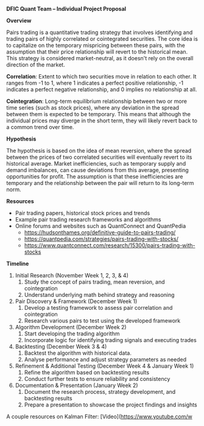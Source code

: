 **DFIC Quant Team – Individual Project Proposal**

**Overview**

Pairs trading is a quantitative trading strategy that involves identifying and trading pairs of highly correlated or cointegrated securities. The core idea is to capitalize on the temporary mispricing between these pairs, with the assumption that their price relationship will revert to the historical mean. This strategy is considered market-neutral, as it doesn't rely on the overall direction of the market.

**Correlation**: Extent to which two securities move in relation to each other. It ranges from -1 to 1, where 1 indicates a perfect positive relationship, -1 indicates a perfect negative relationship, and 0 implies no relationship at all.

**Cointegration**: Long-term equilibrium relationship between two or more time series (such as stock prices), where any deviation in the spread between them is expected to be temporary. This means that although the individual prices may diverge in the short term, they will likely revert back to a common trend over time.

**Hypothesis**

The hypothesis is based on the idea of mean reversion, where the spread between the prices of two correlated securities will eventually revert to its historical average. Market inefficiencies, such as temporary supply and demand imbalances, can cause deviations from this average, presenting opportunities for profit. The assumption is that these inefficiencies are temporary and the relationship between the pair will return to its long-term norm.

**Resources**

- Pair trading papers, historical stock prices and trends
- Example pair trading research frameworks and algorithms
- Online forums and websites such as QuantConnect and QuantPedia
  - <https://hudsonthames.org/definitive-guide-to-pairs-trading/>
  - <https://quantpedia.com/strategies/pairs-trading-with-stocks/>
  - <https://www.quantconnect.com/research/15300/pairs-trading-with-stocks>

**Timeline**

1. Initial Research (November Week 1, 2, 3, & 4)
    1. Study the concept of pairs trading, mean reversion, and cointegration
    2. Understand underlying math behind strategy and reasoning
2. Pair Discovery & Framework (December Week 1)
    1. Develop a testing framework to assess pair correlation and cointegration
    2. Research various pairs to test using the developed framework
3. Algorithm Development (December Week 2)
    1. Start developing the trading algorithm
    2. Incorporate logic for identifying trading signals and executing trades
4. Backtesting (December Week 3 & 4)
    1. Backtest the algorithm with historical data.
    2. Analyse performance and adjust strategy parameters as needed
5. Refinement & Additional Testing (December Week 4 & January Week 1)
    1. Refine the algorithm based on backtesting results
    2. Conduct further tests to ensure reliability and consistency
6. Documentation & Presentation (January Week 2)
    1. Document the research process, strategy development, and backtesting results
    2. Prepare a presentation to showcase the project findings and insights

A couple resources on Kalman Filter: [Video](https://www.youtube.com/w